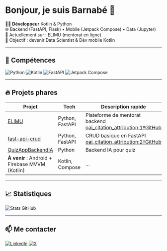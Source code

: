 # Bonjour, je suis Barnabé 👋

🧑‍💻 **Développeur** Kotlin & Python  
🌐 Backend (FastAPI, Flask) • Mobile (Jetpack Compose) • Data (Jupyter)  
🔭 Actuellement sur : ELIMU (mentorat en ligne)  
🎯 Objectif : devenir Data Scientist & Dév mobile Kotlin  

---

## 🚀 Compétences
![Python](https://img.shields.io/badge/Python-3776AB?logo=python)
![Kotlin](https://img.shields.io/badge/Kotlin-0095D5?logo=kotlin)
![FastAPI](https://img.shields.io/badge/FastAPI-005571?logo=fastapi)
![Jetpack Compose](https://img.shields.io/badge/Jetpack%20Compose-4285F4?logo=android)

---

## 🔥 Projets phares
| Projet                         | Tech            | Description rapide                         |
|--------------------------------|-----------------|---------------------------------------------|
| [ELIMU](https://github.com/babekaja/ELIMU)          | Python, FastAPI | Plateforme de mentorat backend  [oai_citation_attribution:1‡GitHub](https://github.com/babekaja) |
| [fast-api-crud](https://github.com/babekaja/fast-api-crud)  | Python, FastAPI | CRUD basique en FastAPI  [oai_citation_attribution:2‡GitHub](https://github.com/babekaja)      |
| [QuizAppBackendIA](https://github.com/babekaja/QuizAppBackendIA) | Python          | Backend IA pour quiz                         |
| **À venir** : Android + Firebase MVVM (Kotlin)    | Kotlin, Compose | …                                         |

---

## 📈 Statistiques
![Stats GitHub](https://github-readme-stats.vercel.app/api?username=babekaja&show_icons=true)

---

## 📫 Me contacter
[![LinkedIn](https://img.shields.io/badge/LinkedIn-Barnabé-blue?logo=linkedin)](https://www.linkedin.com/in/bugugu-barnab%C3%A9-03a108286)
[![X](https://img.shields.io/badge/X-@bugugukaj-black?logo=twitter)](https://x.com/bugugukaj)

